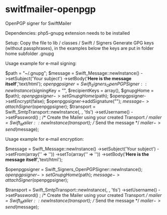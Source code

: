 # switfmailer-openpgp
OpenPGP signer for SwiftMailer

Dependencies:
php5-gnupg extension needs to be installed

Setup:
Copy the file to  lib / classes / Swift / Signers
Generate GPG keys (without passphrases), in the examples below the keys are put in folder home subfolder .gnupg

Usage example for e-mail signing:

$path = "~/.gnupg";
$message = Swift_Message::newInstance()
->setSubject('Your subject')
->setBody('<b>Here is the message itself</b>','text/html');
$openpgpsigner = Swift_Signers_OpenPGPSigner::newInstance($signingKey = "<fill in e-mail address signer>", $recipientKeys = array(), $gnupgHome = $path);
$openpgpsigner->setGnupgHome($path);
$openpgpsigner->setEncrypt(false);
$openpgpsigner->addSignature("<fill in e-mail address signer>");
$message->attachSigner($openpgpsigner);
$transport = Swift_SmtpTransport::newInstance(<fill in smtp server>, <fill in smtp port>, 'tls')
  ->setUsername(<fill in smtp username>)
  ->setPassword(<fill in smtp password>)
  ;
/* Create the Mailer using your created Transport */
$mailer = Swift_Mailer::newInstance($transport);
/* Send the message */
$mailer->send($message);


Usage example for e-mail encryption:

$message = Swift_Message::newInstance()
->setSubject('Your subject')
->setFrom(array('<fill in e-mail address sender>' => '<name sender>'))
->setTo(array('<fill in e-mail address recipient>' => '<name recipient>'))
->setBody('<b>Here is the message itself</b>','text/html');

$openpgpsigner = Swift_Signers_OpenPGPSigner::newInstance();
$openpgpsigner->setGnupgHome($path);
$message->attachSigner($openpgpsigner);

$transport = Swift_SmtpTransport::newInstance(<fill in smtp server>, <fill in smtp port>, 'tls')
  ->setUsername(<fill in smtp username>)
  ->setPassword(<fill in smtp password>)
  ;
/* Create the Mailer using your created Transport */
$mailer = Swift_Mailer::newInstance($transport);
/* Send the message */
$mailer->send($message);
